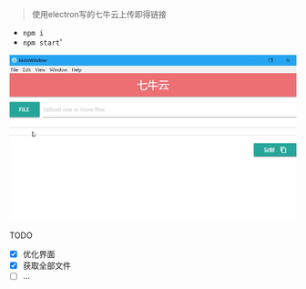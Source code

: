 > 使用electron写的七牛云上传即得链接

- `npm i`
- `npm start`'

![](images/gif.gif)

TODO

- [x] 优化界面
- [x] 获取全部文件
- [ ] ...
